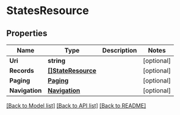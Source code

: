 # StatesResource

## Properties
Name | Type | Description | Notes
------------ | ------------- | ------------- | -------------
**Uri** | **string** |  | [optional] 
**Records** | [**[]StateResource**](StateResource.md) |  | [optional] 
**Paging** | [**Paging**](Paging.md) |  | [optional] 
**Navigation** | [**Navigation**](Navigation.md) |  | [optional] 

[[Back to Model list]](../README.md#documentation-for-models) [[Back to API list]](../README.md#documentation-for-api-endpoints) [[Back to README]](../README.md)


